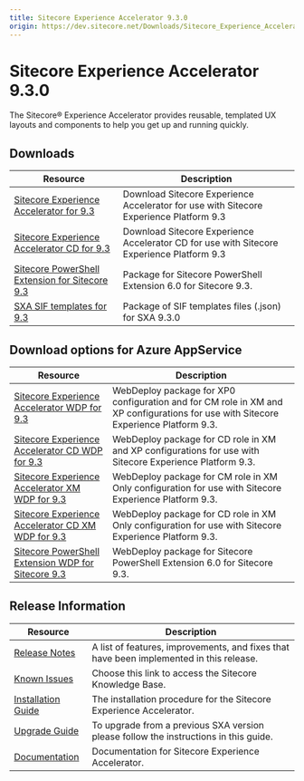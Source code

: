 ```yaml
---
title: Sitecore Experience Accelerator 9.3.0
origin: https://dev.sitecore.net/Downloads/Sitecore_Experience_Accelerator/9x/Sitecore_Experience_Accelerator_930.aspx
---
```


# Sitecore Experience Accelerator 9.3.0

The Sitecore® Experience Accelerator provides reusable, templated UX layouts and components to help you get up and running quickly.

## Downloads

 | Resource | Description |
 | --- | --- |
 | [Sitecore Experience Accelerator for 9.3](https://sitecoredev.azureedge.net/~/media/6F15F11E72D942218F2820108533F691.ashx?date=20191126T091600) | Download Sitecore Experience Accelerator for use with Sitecore Experience Platform 9.3 |
 | [Sitecore Experience Accelerator CD for 9.3](https://sitecoredev.azureedge.net/~/media/D43DBAC66D2E45BAA9BC88BDA11DE43A.ashx?date=20191126T091600) | Download Sitecore Experience Accelerator CD for use with Sitecore Experience Platform 9.3 |
 | [Sitecore PowerShell Extension for Sitecore 9.3](https://sitecoredev.azureedge.net/~/media/30973C391E9148F8B866FE4522E7F260.ashx?date=20191126T091600) | Package for Sitecore PowerShell Extension 6.0 for Sitecore 9.3. |
 | [SXA SIF templates for 9.3](https://sitecoredev.azureedge.net/~/media/A0953F31722446D48303680624448DE8.ashx?date=20191210T111240) | Package of SIF templates files (.json) for SXA 9.3.0 |

## Download options for Azure AppService

 | Resource | Description |
 | --- | --- |
 | [Sitecore Experience Accelerator WDP for 9.3](https://sitecoredev.azureedge.net/~/media/BDB1DF40FC3A4FB3A64C0B8378BA9288.ashx?date=20191126T091540) | WebDeploy package for XP0 configuration and for CM role in XM and XP configurations for use with Sitecore Experience Platform 9.3. |
 | [Sitecore Experience Accelerator CD WDP for 9.3](https://sitecoredev.azureedge.net/~/media/B3CF75331A4E4B7E89DEDA151A0D5964.ashx?date=20191126T091539) | WebDeploy package for CD role in XM and XP configurations for use with Sitecore Experience Platform 9.3. |
 | [Sitecore Experience Accelerator XM WDP for 9.3](https://sitecoredev.azureedge.net/~/media/7704669A3B06418CAF00F08053D2A2F0.ashx?date=20191126T091540) | WebDeploy package for CM role in XM Only configuration for use with Sitecore Experience Platform 9.3. |
 | [Sitecore Experience Accelerator CD XM WDP for 9.3](https://sitecoredev.azureedge.net/~/media/66D1C7AE0D884BA38D16E9A01C2C38E2.ashx?date=20191126T091540) | WebDeploy package for CD role in XM Only configuration for use with Sitecore Experience Platform 9.3. |
 | [Sitecore PowerShell Extension WDP for Sitecore 9.3](https://sitecoredev.azureedge.net/~/media/A6BD2B77DEDD44F1BB8E8ED575D24D12.ashx?date=20191126T091540) | WebDeploy package for Sitecore PowerShell Extension 6.0 for Sitecore 9.3. |

## Release Information

 | Resource | Description |
 | --- | --- |
 | [Release Notes](/downloads/Sitecore%20Experience%20Accelerator/9x/Sitecore%20Experience%20Accelerator%20930/Release%20Notes) | A list of features, improvements, and fixes that have been implemented in this release. |
 | [Known Issues](https://kb.sitecore.net/articles/196733) | Choose this link to access the Sitecore Knowledge Base. |
 | [Installation Guide](https://sitecoredev.azureedge.net/~/media/3694A9B6CF584A53AADA0993FEAF557C.ashx?date=20200218T150023) | The installation procedure for the Sitecore Experience Accelerator. |
 | [Upgrade Guide](https://sitecoredev.azureedge.net/~/media/38B65D623B914C108A56C56FE011BD53.ashx?date=20200330T132701) | To upgrade from a previous SXA version please follow the instructions in this guide. |
 | [Documentation](https://doc.sitecore.com/developers/sxa/93/sitecore-experience-accelerator/en/index-en.html) | Documentation for Sitecore Experience Accelerator. |